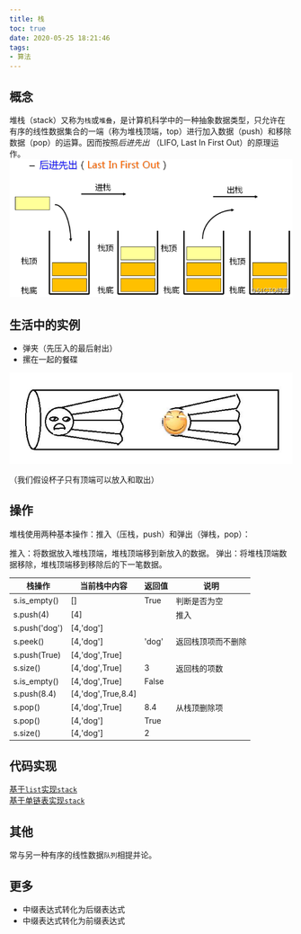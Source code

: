 ```yaml
---
title: 栈
toc: true
date: 2020-05-25 18:21:46
tags:
- 算法
---
```


## 概念
堆栈（stack）又称为`栈`或`堆叠`，是计算机科学中的一种抽象数据类型，只允许在有序的线性数据集合的一端（称为堆栈顶端，top）进行加入数据（push）和移除数据（pop）的运算。因而按照*后进先出* （LIFO, Last In First Out）的原理运作。
![后进先出](img/stack.png)
## 生活中的实例
- 弹夹（先压入的最后射出）
- 摞在一起的餐碟

![羽毛球杯](./img/stack-example.jpg)    

（我们假设杯子只有顶端可以放入和取出）

## 操作
堆栈使用两种基本操作：推入（压栈，push）和弹出（弹栈，pop）：

推入：将数据放入堆栈顶端，堆栈顶端移到新放入的数据。
弹出：将堆栈顶端数据移除，堆栈顶端移到移除后的下一笔数据。
 
| 栈操作     | 当前栈中内容              | 返回值 | 说明             |
| ------------- | ------------------ | ------ | ------------------ |
| s.is_empty()  | []                 | True   | 判断是否为空 |
| s.push(4)     | [4]                |        | 推入             |
| s.push('dog') | [4,'dog']          |        |                    |
| s.peek()      | [4,'dog']          | 'dog'  | 返回栈顶项而不删除 |
| s.push(True)  | [4,'dog',True]     |        |                    |
| s.size()      | [4,'dog',True]     | 3      | 返回栈的项数 |
| s.is_empty()  | [4,'dog',True]     | False  |                    |
| s.push(8.4)   | [4,'dog',True,8.4] |        |                    |
| s.pop()       | [4,'dog',True]     | 8.4    | 从栈顶删除项 |
| s.pop()       | [4,'dog']          | True   |                    |
| s.size()      | [4,'dog']          | 2      |                    |

## 代码实现
[基于`list`实现`stack`](list_stack.py)  
[基于单链表实现`stack`](linked_stack.py)

## 其他
常与另一种有序的线性数据`队列`相提并论。
## 更多
- 中缀表达式转化为后缀表达式
- 中缀表达式转化为前缀表达式
